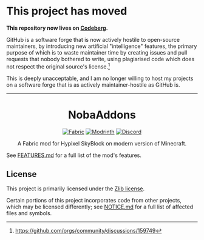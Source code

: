 # This project has moved

**This repository now lives on [Codeberg].**

GitHub is a software forge that is now actively hostile to open-source maintainers, by introducing new artificial "intelligence"
features, the primary purpose of which is to waste maintainer time by creating issues and pull requests that nobody
bothered to write, using plagiarised code which does not respect the original source's license.[^1]

This is deeply unacceptable, and I am no longer willing to host my projects on a software forge that is
as actively maintainer-hostile as GitHub is.

------

<div align="center">

# NobaAddons

[![Fabric](https://cdn.jsdelivr.net/npm/@intergrav/devins-badges@3/assets/compact/supported/fabric_vector.svg)](https://fabricmc.net)
[![Modrinth](https://cdn.jsdelivr.net/npm/@intergrav/devins-badges@3/assets/compact/available/modrinth_vector.svg)](https://modrinth.com/mod/nobaaddons)
[![Discord](https://cdn.jsdelivr.net/npm/@intergrav/devins-badges@3/assets/compact/social/discord-plural_vector.svg)](https://discord.com/invite/N9Db3NeWfU)

A Fabric mod for Hypixel SkyBlock on modern version of Minecraft.

</div>

See [FEATURES.md](./FEATURES.md) for a full list of the mod's features.

## License

This project is primarily licensed under the [Zlib license](./LICENSE).

Certain portions of this project incorporates code from other projects, which may be licensed differently;
see [NOTICE.md](./NOTICE.md) for a full list of affected files and symbols.

[^1]: https://github.com/orgs/community/discussions/159749

[Codeberg]: https://codeberg.org/nobaboy/NobaAddons